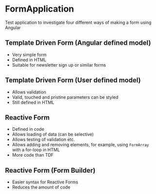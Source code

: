 # FormApplication

Test application to investigate four different ways of making a form using Angular

## Template Driven Form (Angular defined model)

* Very simple form
* Defined in HTML
* Suitable for newsletter sign up or similar forms

## Template Driven Form (User defined model)

* Allows validation
* Valid, touched and pristine parameters can be styled
* Still defined in HTML

## Reactive Form

* Defined in code
* Allows loading of data (can be selective)
* Allows testing of validation etc.
* Allows adding and removing elements, for example, using `FormArray` with a for-loop in HTML
* More code than TDF

## Reactive Form (Form Builder)

* Easier syntax for Reactive Forms
* Reduces the amount of code
